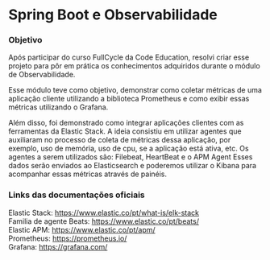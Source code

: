 # Spring Boot e Observabilidade 

### Objetivo

Após participar do curso FullCycle da Code Education, resolvi criar esse projeto para pôr em prática os conhecimentos adquiridos durante o módulo de Observabilidade.

Esse módulo teve como objetivo, demonstrar como coletar métricas de uma aplicação cliente utilizando a biblioteca Prometheus e como exibir essas métricas utilizando o Grafana.

Além disso, foi demonstrado como integrar aplicações clientes com as ferramentas da Elastic Stack. 
A ideia consistiu em utilizar agentes que auxiliaram no processo de coleta de métricas dessa aplicação, por exemplo, uso de memória, uso de cpu, se a aplicação está ativa, etc.
Os agentes a serem utilizados são: Filebeat, HeartBeat e o APM Agent
Esses dados serão enviados ao Elasticsearch e poderemos utilizar o Kibana para acompanhar essas métricas através de painéis.


### Links das documentações oficiais

Elastic Stack: https://www.elastic.co/pt/what-is/elk-stack
<br>Familia de agente Beats: https://www.elastic.co/pt/beats/
<br>Elastic APM: https://www.elastic.co/pt/apm/
<br>Prometheus: https://prometheus.io/
<br>Grafana: https://grafana.com/